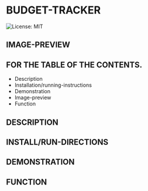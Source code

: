 # BUDGET-TRACKER
![License: MIT](https://img.shields.io/badge/License-MIT-yellow.svg)

## IMAGE-PREVIEW

## FOR THE TABLE OF THE CONTENTS.
* Description
* Installation/running-instructions
* Demonstration
* Image-preview
* Function

## DESCRIPTION

## INSTALL/RUN-DIRECTIONS

## DEMONSTRATION

## FUNCTION
